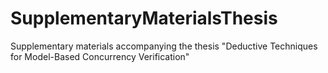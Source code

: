 # SupplementaryMaterialsThesis
Supplementary materials accompanying the thesis "Deductive Techniques for Model-Based Concurrency Verification"
